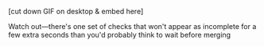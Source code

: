 [cut down GIF on desktop & embed here]

Watch out—there's one set of checks that won't appear as incomplete for a few extra seconds than you'd probably think to wait before merging

